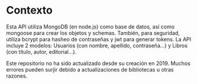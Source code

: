 # Contexto

Esta API utiliza MongoDB (en node.js) como base de datos, así como mongoose para crear los objetos y schemas. También, para seguridad, utiliza bcrypt para hasheo de contraseñas y jwt para generar tokens. La API incluye 2 modelos: Usuarios (con nombre, apellido, contraseña...) y Libros (con título, autor, editorial...).

Este repositorio no ha sido actualizado desde su creación en 2019. Muchos errores pueden surjir debido a actualizaciones de bibliotecas u otras razones.
